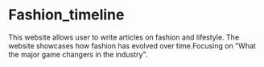 # Fashion_timeline
This website allows user to write articles on fashion and lifestyle.
The website showcases how fashion has evolved over time.Focusing on "What the major game changers in the industry".
